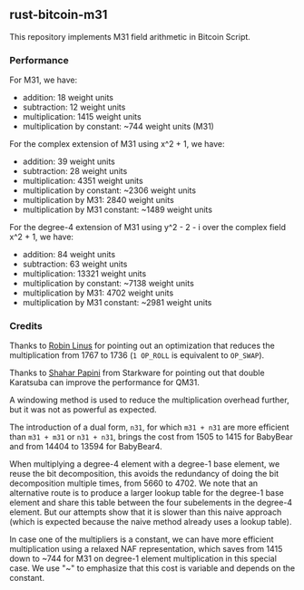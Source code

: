 ## rust-bitcoin-m31

This repository implements M31 field arithmetic in Bitcoin Script.

### Performance

For M31, we have:

- addition: 18 weight units
- subtraction: 12 weight units
- multiplication: 1415 weight units
- multiplication by constant: ~744 weight units (M31)

For the complex extension of M31 using x^2 + 1, we have:

- addition: 39 weight units
- subtraction: 28 weight units
- multiplication: 4351 weight units
- multiplication by constant: ~2306 weight units
- multiplication by M31: 2840 weight units
- multiplication by M31 constant: ~1489 weight units

For the degree-4 extension of M31 using y^2 - 2 - i over the complex field x^2 + 1, we have:

- addition: 84 weight units
- subtraction: 63 weight units
- multiplication: 13321 weight units
- multiplication by constant: ~7138 weight units
- multiplication by M31: 4702 weight units
- multiplication by M31 constant: ~2981 weight units

### Credits

Thanks to [Robin Linus](https://robinlinus.com/) for pointing out an optimization that reduces the multiplication from 1767 to 1736 (`1 OP_ROLL` is 
equivalent to `OP_SWAP`). 

Thanks to [Shahar Papini](https://twitter.com/PapiniShahar) from Starkware for pointing out that double Karatsuba can improve the performance for QM31.

A windowing method is used to reduce the multiplication overhead further, but it was not as powerful as expected.

The introduction of a dual form, `n31`, for which `m31 + n31` are more efficient than `m31 + m31` or `n31 + n31`, brings 
the cost from 1505 to 1415 for BabyBear and from 14404 to 13594 for BabyBear4.

When multiplying a degree-4 element with a degree-1 base element, we reuse the bit decomposition, this avoids the redundancy 
of doing the bit decomposition multiple times, from 5660 to 4702. We note that an alternative route is to produce a 
larger lookup table for the degree-1 base element and share this table between the four subelements in the degree-4 
element. But our attempts show that it is slower than this naive approach (which is expected because the naive method 
already uses a lookup table). 

In case one of the multipliers is a constant, we can have more efficient multiplication using a relaxed NAF representation, 
which saves from 1415 down to \~744 for M31 on degree-1 element multiplication in this special case. We use "\~" to 
emphasize that this cost is variable and depends on the constant.